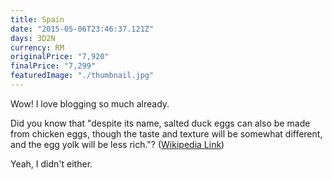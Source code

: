 ```yaml
---
title: Spain
date: "2015-05-06T23:46:37.121Z"
days: 3D2N
currency: RM
originalPrice: "7,920"
finalPrice: "7,299"
featuredImage: "./thumbnail.jpg"
---
```


Wow! I love blogging so much already.

Did you know that "despite its name, salted duck eggs can also be made from
chicken eggs, though the taste and texture will be somewhat different, and the
egg yolk will be less rich."?
([Wikipedia Link](http://en.wikipedia.org/wiki/Salted_duck_egg))

Yeah, I didn't either.
